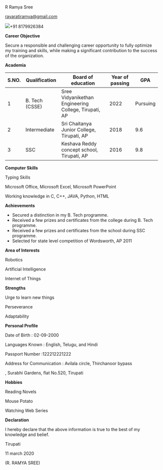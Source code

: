 R Ramya Sree

[rayaratiramya@gmail.com](mailto:rayaratiramya@gmail.com)

![](RackMultipart20200604-4-16sq6cq_html_8c34ca5fc6543282.gif)+91 8179926384

**Career Objective**

Secure a responsible and challenging career opportunity to fully optimize my training and skills, while making a significant contribution to the success of the organization.

**Academia**

| **S.NO.** | **Qualification** | **Board of education** | **Year of passing** | **GPA** |
| --- | --- | --- | --- | --- |
| 1 | B. Tech (CSSE) | Sree Vidyanikethan Engineering College, Tirupati, AP | 2022 | Pursuing |
| 2 | Intermediate | Sri Chaitanya Junior College, Tirupati, AP | 2018 | 9.6 |
| 3 | SSC | Keshava Reddy concept school, Tirupati, AP | 2016 | 9.8 |

**Computer Skills**

Typing Skills

Microsoft Office, Microsoft Excel, Microsoft PowerPoint

Working knowledge in C, C++, JAVA, Python, HTML

**Achievements**

- Secured a distinction in my B. Tech programme.
- Received a few prizes and certificates from the college during B. Tech programme.
- Received a few prizes and certificates from the school during SSC programme.
- Selected for state level competition of Wordsworth, AP 2011

**Area of Interests**

Robotics

Artificial Intelligence

Internet of Things

**Strengths**

Urge to learn new things

Perseverance

Adaptability

**Personal Profile**

Date of Birth : 02-09-2000

Languages Known : English, Telugu, and Hindi

Passport Number :122212221222

Address for Communication : Avilala circle, Thirchanoor bypass

, Surabhi Gardens, flat No.520, Tirupati

**Hobbies**

Reading Novels

Mouse Potato

Watching Web Series

**Declaration**

I hereby declare that the above information is true to the best of my knowledge and belief.

Tirupati

11 march 2020

(R. RAMYA SREE)
